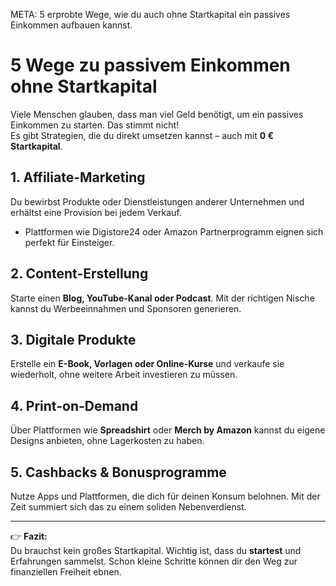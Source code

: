  META: 5 erprobte Wege, wie du auch ohne Startkapital ein passives Einkommen aufbauen kannst.

# 5 Wege zu passivem Einkommen ohne Startkapital

Viele Menschen glauben, dass man viel Geld benötigt, um ein passives Einkommen zu starten. Das stimmt nicht!  
Es gibt Strategien, die du direkt umsetzen kannst – auch mit **0 € Startkapital**.

## 1. Affiliate-Marketing
Du bewirbst Produkte oder Dienstleistungen anderer Unternehmen und erhältst eine Provision bei jedem Verkauf.  
- Plattformen wie Digistore24 oder Amazon Partnerprogramm eignen sich perfekt für Einsteiger.

## 2. Content-Erstellung
Starte einen **Blog, YouTube-Kanal oder Podcast**. Mit der richtigen Nische kannst du Werbeeinnahmen und Sponsoren generieren.

## 3. Digitale Produkte
Erstelle ein **E-Book, Vorlagen oder Online-Kurse** und verkaufe sie wiederholt, ohne weitere Arbeit investieren zu müssen.

## 4. Print-on-Demand
Über Plattformen wie **Spreadshirt** oder **Merch by Amazon** kannst du eigene Designs anbieten, ohne Lagerkosten zu haben.

## 5. Cashbacks & Bonusprogramme
Nutze Apps und Plattformen, die dich für deinen Konsum belohnen. Mit der Zeit summiert sich das zu einem soliden Nebenverdienst.

---

👉 **Fazit:**  
Du brauchst kein großes Startkapital. Wichtig ist, dass du **startest** und Erfahrungen sammelst. Schon kleine Schritte können dir den Weg zur finanziellen Freiheit ebnen.
